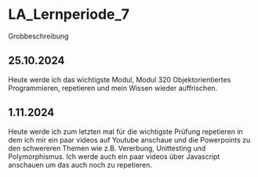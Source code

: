 # LA_Lernperiode_7

Grobbeschreibung

## 25.10.2024
Heute werde ich das wichtigste Modul, Modul 320 Objektorientiertes Programmieren, repetieren und mein Wissen wieder auffrischen.

## 1.11.2024
Heute werde ich zum letzten mal für die wichtigste Prüfung repetieren in dem ich mir ein paar videos auf Youtube anschaue und die Powerpoints zu den schwereren Themen wie z.B. Vererbung, Unittesting und Polymorphismus. Ich werde auch ein paar videos über Javascript anschauen um das auch noch zu repetieren.
